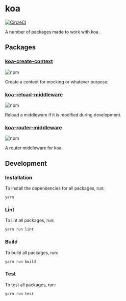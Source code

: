 # koa

[![CircleCI](https://circleci.com/gh/jameslnewell/koa.svg?style=svg)](https://circleci.com/gh/jameslnewell/koa)

A number of packages made to work with koa.

## Packages

### [koa-create-context](./koa-create-context)

![npm](https://img.shields.io/npm/v/koa-create-context.svg)

Create a context for mocking or whatever purpose.

### [koa-reload-middleware](./koa-reload-middleware)

![npm](https://img.shields.io/npm/v/koa-reload-middleware.svg)

Reload a middleware if it is modified during development.

### [koa-router-middleware](./koa-router-middleware)

![npm](https://img.shields.io/npm/v/koa-router-middleware.svg)

A router middleware for koa.

## Development

### Installation

To install the dependencies for all packages, run:

```
yarn
```

### Lint

To lint all packages, run:

```
yarn run lint
```

### Build

To build all packages, run:

```
yarn run build
```

### Test

To test all packages, run:

```
yarn run test
```
